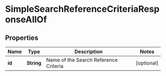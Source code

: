 

# SimpleSearchReferenceCriteriaResponseAllOf


## Properties

| Name | Type | Description | Notes |
|------------ | ------------- | ------------- | -------------|
|**id** | **String** | Name of the Search Reference Criteria |  [optional] |



